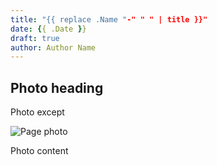 ```yaml
---
title: "{{ replace .Name "-" " " | title }}"
date: {{ .Date }}
draft: true
author: Author Name
---
```


## Photo heading

Photo except

![Page photo](https://placehold.it/500/300)

Photo content
